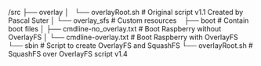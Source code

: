 /src
├── overlay
│   └── overlayRoot.sh 						# Original script v1.1 Created by Pascal Suter
│
└── overlay_sfs								# Custom resources
    ├── boot 								# Contain boot files
 	│	├── cmdline-no_overlay.txt 			# Boot Raspberry without OverlayFS
 	│	└── cmdline-overlay.txt 			# Boot Raspberry with OverlayFS
    └── sbin 								# Script to create OverlayFS and SquashFS
		└── overlayRoot.sh 					# SquashFS over OverlayFS script v1.4